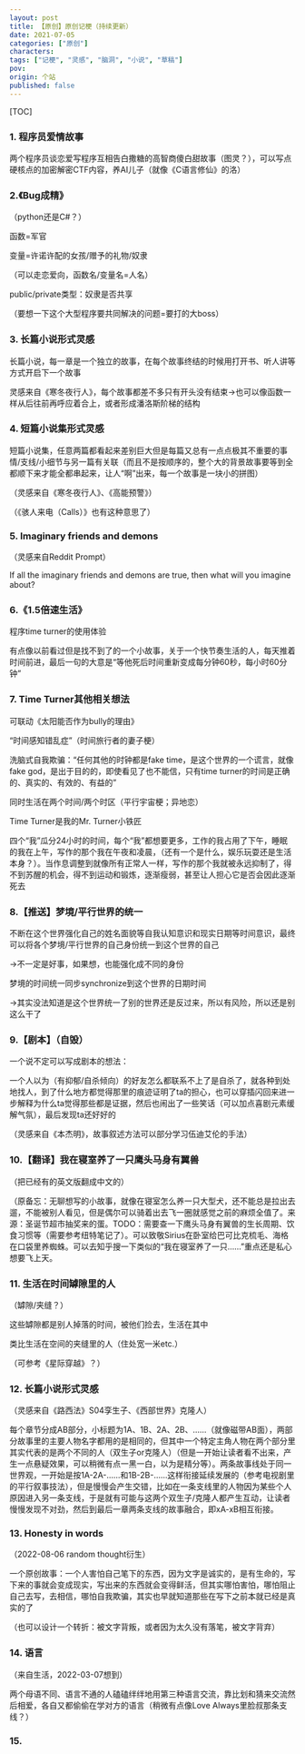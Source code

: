 ```yaml
---
layout: post
title: 【原创】原创记梗（持续更新）
date: 2021-07-05
categories: ["原创"]
characters: 
tags: ["记梗", "灵感", "脑洞", "小说", "草稿"]
pov: 
origin: 个站
published: false
---
```


[TOC]

### 1. 程序员爱情故事

两个程序员谈恋爱写程序互相告白撒糖的高智商傻白甜故事（图灵？），可以写点硬核点的加密解密CTF内容，养AI儿子（就像《C语言修仙》的洛）

### 2.《Bug成精》

（python还是C#？）

函数=军官

变量=许诺许配的女孩/赠予的礼物/奴隶

（可以走恋爱向，函数名/变量名=人名）

public/private类型：奴隶是否共享

（要想一下这个大型程序要共同解决的问题=要打的大boss）

### 3. 长篇小说形式灵感

长篇小说，每一章是一个独立的故事，在每个故事终结的时候用打开书、听人讲等方式开启下一个故事

灵感来自《寒冬夜行人》，每个故事都差不多只有开头没有结束→也可以像函数一样从后往前再呼应着合上，或者形成潘洛斯阶梯的结构

### 4. 短篇小说集形式灵感

短篇小说集，任意两篇都看起来差别巨大但是每篇又总有一点点极其不重要的事情/支线/小细节与另一篇有关联（而且不是按顺序的，整个大的背景故事要等到全都顺下来才能全都串起来，让人“啊”出来，每一个故事是一块小的拼图）

（灵感来自《寒冬夜行人》、《高能预警》）

（《骇人来电（Calls）》也有这种意思了）

### 5. Imaginary friends and demons

（灵感来自Reddit Prompt）

If all the imaginary friends and demons are true, then what will you imagine about?

### 6.《1.5倍速生活》

程序time turner的使用体验

有点像以前看过但是找不到了的一个小故事，关于一个快节奏生活的人，每天推着时间前进，最后一句的大意是“等他死后时间重新变成每分钟60秒，每小时60分钟”

### 7. Time Turner其他相关想法

可联动《太阳能否作为bully的理由》

“时间感知错乱症”（时间旅行者的妻子梗）

洗脑式自我欺骗：“任何其他的时钟都是fake time，是这个世界的一个谎言，就像fake god，是出于目的的，即使看见了也不能信，只有time turner的时间是正确的、真实的、有效的、有益的”

同时生活在两个时间/两个时区（平行宇宙梗；异地恋）

Time Turner是我的Mr. Turner小铁匠

四个“我”瓜分24小时的时间，每个“我”都想要更多，工作的我占用了下午，睡眠的我在上午，写作的那个我在午夜和凌晨，（还有一个是什么，娱乐玩耍还是生活本身？）。当作息调整到就像所有正常人一样，写作的那个我就被永远抑制了，得不到苏醒的机会，得不到运动和锻炼，逐渐瘦弱，甚至让人担心它是否会因此逐渐死去

### 8.【推送】梦境/平行世界的统一

不断在这个世界强化自己的姓名面貌等自我认知意识和现实日期等时间意识，最终可以将各个梦境/平行世界的自己身份统一到这个世界的自己

→不一定是好事，如果想，也能强化成不同的身份

梦境的时间统一同步synchronize到这个世界的日期时间

→其实没法知道是这个世界统一了别的世界还是反过来，所以有风险，所以还是别这么干了

### 9.【剧本】（自毁）

一个说不定可以写成剧本的想法：

一个人以为（有抑郁/自杀倾向）的好友怎么都联系不上了是自杀了，就各种到处地找人，到了什么地方都觉得那里的痕迹证明了ta的担心，也可以穿插闪回来进一步解释为什么ta觉得那些都是证据，然后也闹出了一些笑话（可以加点喜剧元素缓解气氛），最后发现ta还好好的

（灵感来自《本杰明》，故事叙述方法可以部分学习伍迪艾伦的手法）

### 10.【翻译】我在寝室养了一只鹰头马身有翼兽

（把已经有的英文版翻成中文的）

（原备忘：无聊想写的小故事，就像在寝室怎么养一只大型犬，还不能总是拉出去遛，不能被别人看见，但是偶尔可以骑着出去飞一圈就感觉之前的麻烦全值了。来源：圣诞节超市抽奖来的蛋。TODO：需要查一下鹰头马身有翼兽的生长周期、饮食习惯等（需要参考纽特笔记了）。可以致敬Sirius在卧室给巴可比克梳毛、海格在口袋里养蜘蛛。可以去知乎搜一下类似的“我在寝室养了一只……”重点还是私心想要飞上天。

### 11. 生活在时间罅隙里的人

（罅隙/夹缝？）

这些罅隙都是别人掉落的时间，被他们捡去，生活在其中

类比生活在空间的夹缝里的人（住处宽一米etc.）

（可参考《星际穿越》？）

### 12. 长篇小说形式灵感

（灵感来自《路西法》S04孪生子、《西部世界》克隆人）

每个章节分成AB部分，小标题为1A、1B、2A、2B、……（就像磁带AB面），两部分故事里的主要人物名字都用的是相同的，但其中一个特定主角人物在两个部分里其实代表的是两个不同的人（双生子or克隆人）（但是一开始让读者看不出来，产生一点悬疑效果，可以稍微有点一黑一白，以为是精分等）。两条故事线处于同一世界观，一开始是按1A-2A-……和1B-2B-……这样衔接延续发展的（参考电视剧里的平行叙事技法），但是慢慢会产生交错，比如在一条支线里的人物因为某些个人原因进入另一条支线，于是就有可能与这两个双生子/克隆人都产生互动，让读者慢慢发现不对劲，然后到最后一章两条支线的故事融合，即xA-xB相互衔接。

### 13. Honesty in words

（2022-08-06 random thought衍生）

一个原创故事：一个人害怕自己笔下的东西，因为文字是诚实的，是有生命的，写下来的事就会变成现实，写出来的东西就会变得鲜活，但其实哪怕害怕，哪怕阻止自己去写，去相信，哪怕自我欺骗，其实也早就知道那些在写下之前本就已经是真实的了

（也可以设计一个转折：被文字背叛，或者因为太久没有落笔，被文字背弃）

### 14. 语言

（来自生活，2022-03-07想到）

两个母语不同、语言不通的人磕磕绊绊地用第三种语言交流，靠比划和猜来交流然后相爱，各自又都偷偷在学对方的语言（稍微有点像Love Always里脸叔那条支线？）

### 15.

